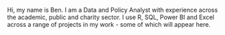 Hi, my name is Ben. I am a Data and Policy Analyst with experience across the academic, public and charity sector. 
I use R, SQL, Power BI and Excel across a range of projects in my work - some of which will appear here.

